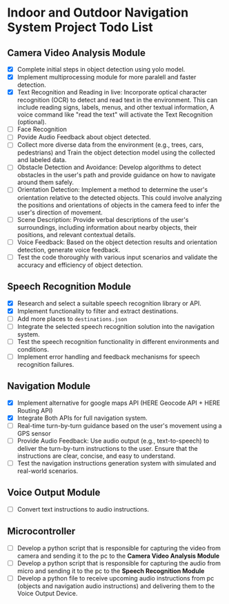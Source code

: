 # Indoor and Outdoor Navigation System Project Todo List


## Camera Video Analysis Module
- [x] Complete initial steps in object detection using yolo model.
- [x] Implement multiprocessing module for more paralell and faster detection.
- [x] Text Recognition and Reading in live: Incorporate optical character recognition (OCR) to detect and read text in the environment. This can include reading signs, labels, menus, and other textual information, A voice command like "read the text" will activate the Text Recognition (optional).
- [ ] Face Recognition
- [ ] Povide Audio Feedback about object detected.
- [ ] Collect more diverse data from the environment (e.g., trees, cars, pedestrians) and Train the object detection model using the collected and labeled data.
- [ ] Obstacle Detection and Avoidance: Develop algorithms to detect obstacles in the user's path and provide guidance on how to navigate around them safely.
- [ ] Orientation Detection: Implement a method to determine the user's orientation relative to the detected objects. This could involve analyzing the positions and orientations of objects in the camera feed to infer the user's direction of movement.
- [ ] Scene Description: Provide verbal descriptions of the user's surroundings, including information about nearby objects, their positions, and relevant contextual details.
- [ ] Voice Feedback: Based on the object detection results and orientation detection, generate voice feedback.
- [ ] Test the code thoroughly with various input scenarios and validate the accuracy and efficiency of object detection.

## Speech Recognition Module
- [x] Research and select a suitable speech recognition library or API.
- [x] Implement functionality to filter and extract destinations.
- [ ] Add more places to `destinations.json`
- [ ] Integrate the selected speech recognition solution into the navigation system.
- [ ] Test the speech recognition functionality in different environments and conditions.
- [ ] Implement error handling and feedback mechanisms for speech recognition failures.

## Navigation Module
- [x] Implement alternative for google maps API (HERE Geocode API + HERE Routing API)
- [x] Integrate Both APIs for full navigation system.
- [ ] Real-time turn-by-turn guidance based on the user's movement using a GPS sensor
- [ ] Provide Audio Feedback: Use audio output (e.g., text-to-speech) to deliver the turn-by-turn instructions to the user. Ensure that the instructions are clear, concise, and easy to understand.
- [ ] Test the navigation instructions generation system with simulated and real-world scenarios.

## Voice Output Module
- [ ] Convert text instructions to audio instructions.

## Microcontroller
- [ ] Develop a python script that is responsible for capturing the video from camera and sending it to the pc to the **Camera Video Analysis Module**
- [ ] Develop a python script that is responsible for capturing the audio from micro and sending it to the pc to the **Speech Recognition Module**
- [ ] Develop a python file to receive upcoming audio instructions from pc (objects and navigation audio instructions) and delivering them to the Voice Output Device.
